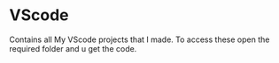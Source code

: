 # VScode
Contains all My VScode projects that I made.
To access these open the required folder and u get the code.
